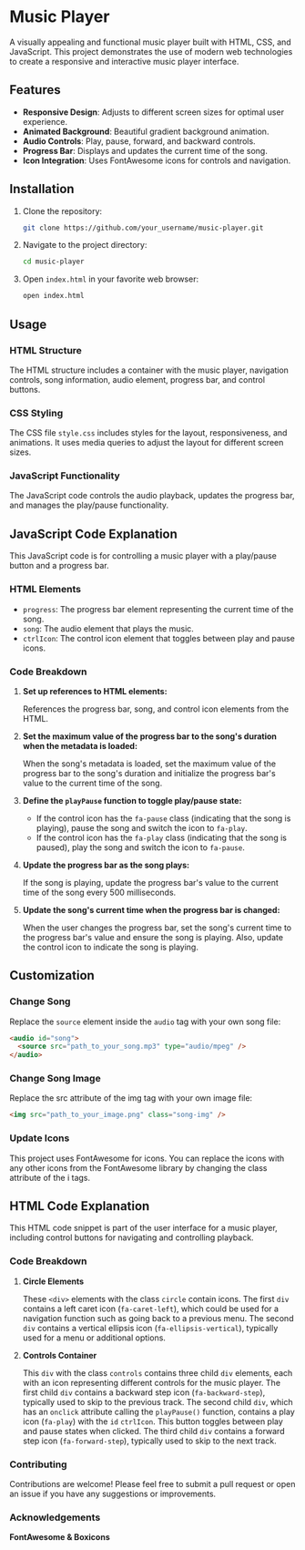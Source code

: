 # Music Player

A visually appealing and functional music player built with HTML, CSS, and JavaScript. This project demonstrates the use of modern web technologies to create a responsive and interactive music player interface.

## Features

- **Responsive Design**: Adjusts to different screen sizes for optimal user experience.
- **Animated Background**: Beautiful gradient background animation.
- **Audio Controls**: Play, pause, forward, and backward controls.
- **Progress Bar**: Displays and updates the current time of the song.
- **Icon Integration**: Uses FontAwesome icons for controls and navigation.

## Installation

1. Clone the repository:
    ```sh
    git clone https://github.com/your_username/music-player.git
    ```
2. Navigate to the project directory:
    ```sh
    cd music-player
    ```
3. Open `index.html` in your favorite web browser:
    ```sh
    open index.html
    ```

## Usage

### HTML Structure

The HTML structure includes a container with the music player, navigation controls, song information, audio element, progress bar, and control buttons.

### CSS Styling

The CSS file `style.css` includes styles for the layout, responsiveness, and animations. It uses media queries to adjust the layout for different screen sizes.

### JavaScript Functionality

The JavaScript code controls the audio playback, updates the progress bar, and manages the play/pause functionality.

## JavaScript Code Explanation

This JavaScript code is for controlling a music player with a play/pause button and a progress bar.

### HTML Elements

- `progress`: The progress bar element representing the current time of the song.
- `song`: The audio element that plays the music.
- `ctrlIcon`: The control icon element that toggles between play and pause icons.

### Code Breakdown

1. **Set up references to HTML elements:**

   References the progress bar, song, and control icon elements from the HTML.

2. **Set the maximum value of the progress bar to the song's duration when the metadata is loaded:**

   When the song's metadata is loaded, set the maximum value of the progress bar to the song's duration and initialize the progress bar's value to the current time of the song.

3. **Define the `playPause` function to toggle play/pause state:**

   - If the control icon has the `fa-pause` class (indicating that the song is playing), pause the song and switch the icon to `fa-play`.
   - If the control icon has the `fa-play` class (indicating that the song is paused), play the song and switch the icon to `fa-pause`.

4. **Update the progress bar as the song plays:**

   If the song is playing, update the progress bar's value to the current time of the song every 500 milliseconds.

5. **Update the song's current time when the progress bar is changed:**

   When the user changes the progress bar, set the song's current time to the progress bar's value and ensure the song is playing. Also, update the control icon to indicate the song is playing.

## Customization

### Change Song

Replace the `source` element inside the `audio` tag with your own song file:
```html
<audio id="song">
  <source src="path_to_your_song.mp3" type="audio/mpeg" />
</audio>
```
### Change Song Image
Replace the src attribute of the img tag with your own image file:
```html
<img src="path_to_your_image.png" class="song-img" />
```
### Update Icons
This project uses FontAwesome for icons. You can replace the icons with any other icons from the FontAwesome library by changing the class attribute of the i tags.

## HTML Code Explanation

This HTML code snippet is part of the user interface for a music player, including control buttons for navigating and controlling playback.

### Code Breakdown

1. **Circle Elements**

   These `<div>` elements with the class `circle` contain icons. The first `div` contains a left caret icon (`fa-caret-left`), which could be used for a navigation function such as going back to a previous menu. The second `div` contains a vertical ellipsis icon (`fa-ellipsis-vertical`), typically used for a menu or additional options.

2. **Controls Container**

   This `div` with the class `controls` contains three child `div` elements, each with an icon representing different controls for the music player. The first child `div` contains a backward step icon (`fa-backward-step`), typically used to skip to the previous track. The second child `div`, which has an `onclick` attribute calling the `playPause()` function, contains a play icon (`fa-play`) with the `id` `ctrlIcon`. This button toggles between play and pause states when clicked. The third child `div` contains a forward step icon (`fa-forward-step`), typically used to skip to the next track.

### Contributing
Contributions are welcome! Please feel free to submit a pull request or open an issue if you have any suggestions or improvements.

### Acknowledgements
**FontAwesome & Boxicons**
